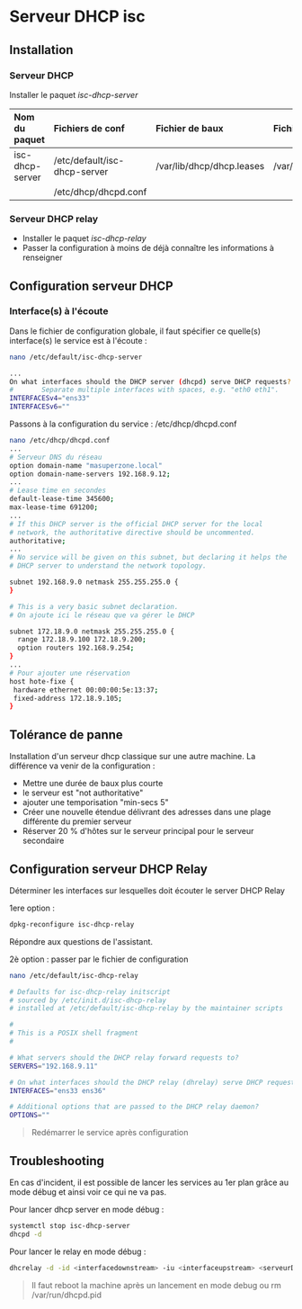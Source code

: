 # Serveur DHCP isc
## Installation

### Serveur DHCP

Installer le paquet *isc-dhcp-server*

| Nom du paquet   | Fichiers de conf             | Fichier de baux           | Fichier journal |
| :-------------- | :--------------------------- | :------------------------ | :-------------- |
| isc-dhcp-server | /etc/default/isc-dhcp-server | /var/lib/dhcp/dhcp.leases | /var/log/syslog |
|                 | /etc/dhcp/dhcpd.conf         |                           |                 |

### Serveur DHCP relay

- Installer le paquet *isc-dhcp-relay*
- Passer la configuration à moins de déjà connaître les informations à renseigner

## Configuration serveur DHCP

### Interface(s) à l'écoute

Dans le fichier de configuration globale, il faut spécifier ce quelle(s) interface(s) le service est à l'écoute :

```bash
nano /etc/default/isc-dhcp-server

...
On what interfaces should the DHCP server (dhcpd) serve DHCP requests?
#       Separate multiple interfaces with spaces, e.g. "eth0 eth1".
INTERFACESv4="ens33"
INTERFACESv6=""
```

Passons à la configuration du service : /etc/dhcp/dhcpd.conf

```bash
nano /etc/dhcp/dhcpd.conf
...
# Serveur DNS du réseau
option domain-name "masuperzone.local"
option domain-name-servers 192.168.9.12;
...
# Lease time en secondes
default-lease-time 345600;
max-lease-time 691200;
...
# If this DHCP server is the official DHCP server for the local
# network, the authoritative directive should be uncommented.
authoritative;
...
# No service will be given on this subnet, but declaring it helps the 
# DHCP server to understand the network topology.

subnet 192.168.9.0 netmask 255.255.255.0 {
}

# This is a very basic subnet declaration.
# On ajoute ici le réseau que va gérer le DHCP

subnet 172.18.9.0 netmask 255.255.255.0 {
  range 172.18.9.100 172.18.9.200;
  option routers 192.168.9.254;
}
...
# Pour ajouter une réservation
host hote-fixe {
 hardware ethernet 00:00:00:5e:13:37;
 fixed-address 172.18.9.105;
}
```

## Tolérance de panne

Installation d'un serveur dhcp classique sur une autre machine. La différence va venir de la configuration : 

- Mettre une durée de baux plus courte
- le serveur est "not authoritative"
- ajouter une temporisation "min-secs 5"
- Créer une nouvelle étendue délivrant des adresses dans une plage différente du premier serveur
- Réserver 20 % d'hôtes sur le serveur principal pour le serveur secondaire

## Configuration serveur DHCP Relay

Déterminer les interfaces sur lesquelles doit écouter le server DHCP Relay

1ere option :

```bash
dpkg-reconfigure isc-dhcp-relay
```
Répondre aux questions de l'assistant.

2è option : passer par le fichier de configuration

```bash
nano /etc/default/isc-dhcp-relay

# Defaults for isc-dhcp-relay initscript
# sourced by /etc/init.d/isc-dhcp-relay
# installed at /etc/default/isc-dhcp-relay by the maintainer scripts

#
# This is a POSIX shell fragment
#

# What servers should the DHCP relay forward requests to?
SERVERS="192.168.9.11"

# On what interfaces should the DHCP relay (dhrelay) serve DHCP requests?
INTERFACES="ens33 ens36"

# Additional options that are passed to the DHCP relay daemon?
OPTIONS=""
```
> Redémarrer le service après configuration

## Troubleshooting

En cas d'incident, il est possible de lancer les services au 1er plan grâce au mode débug et ainsi voir ce qui ne va pas. 

Pour lancer dhcp server en mode débug :

```bash
systemctl stop isc-dhcp-server
dhcpd -d
```

Pour lancer le relay en mode débug :

```bash
dhcrelay -d -id <interfacedownstream> -iu <interfaceupstream> <serveurDHCPajoindre>
```

> Il faut reboot la machine après un lancement en mode debug ou rm /var/run/dhcpd.pid
